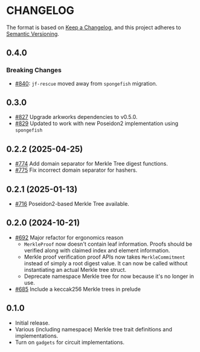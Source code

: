 # CHANGELOG

The format is based on [Keep a Changelog](https://keepachangelog.com/en/1.0.0/),
and this project adheres to [Semantic Versioning](https://semver.org/spec/v2.0.0.html).

## 0.4.0

### Breaking Changes

- [#840](https://github.com/EspressoSystems/jellyfish/pull/840): `jf-rescue` moved away from `spongefish` migration.

## 0.3.0

- [#827](https://github.com/EspressoSystems/jellyfish/pull/827) Upgrade arkworks dependencies to v0.5.0.
- [#829](https://github.com/EspressoSystems/jellyfish/pull/829) Updated to work with new Poseidon2 implementation using `spongefish`

## 0.2.2 (2025-04-25)

- [#774](https://github.com/EspressoSystems/jellyfish/pull/774) Add domain separator for Merkle Tree digest functions.
- [#775](https://github.com/EspressoSystems/jellyfish/pull/775) Fix incorrect domain separator for hashers.

## 0.2.1 (2025-01-13)
- [#716](https://github.com/EspressoSystems/jellyfish/pull/716) Poseidon2-based Merkle Tree available.

## 0.2.0 (2024-10-21)

- [#692](https://github.com/EspressoSystems/jellyfish/pull/692) Major refactor for ergonomics reason
    - `MerkleProof` now doesn't contain leaf information. Proofs should be verified along with claimed 
      index and element information.
    - Merkle proof verification proof APIs now takes `MerkleCommitment` instead of simply a root digest 
      value. It can now be called without instantiating an actual Merkle tree struct.
    - Deprecate namespace Merkle tree for now because it's no longer in use.
- [#685](https://github.com/EspressoSystems/jellyfish/pull/685) Include a keccak256 Merkle trees in prelude

## 0.1.0

- Initial release. 
- Various (including namespace) Merkle tree trait definitions and implementations.
- Turn on `gadgets` for circuit implementations.
